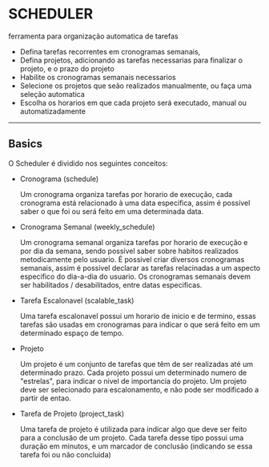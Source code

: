 # SCHEDULER

ferramenta para organização automatica de tarefas

* Defina tarefas recorrentes em cronogramas semanais,
* Defina projetos, adicionando as tarefas necessarias para finalizar o projeto, e o prazo do projeto
* Habilite os cronogramas semanais necessarios
* Selecione os projetos que seão realizados manualmente, ou faça uma seleção automatica
* Escolha os horarios em que cada projeto será executado, manual ou automatizadamente

---

## Basics

O Scheduler é dividido nos seguintes conceitos:

* Cronograma (schedule)

	Um cronograma organiza tarefas por horario de execução,
	cada cronograma está relacionado à uma data especifica,
	assim é possível saber o que foi ou será feito em uma
	determinada data.

* Cronograma Semanal (weekly_schedule)

	Um cronograma semanal organiza tarefas por horario de execução
	e por dia da semana, sendo possivel saber sobre habitos realizados
	metodicamente pelo usuario.
	É possivel criar diversos cronogramas semanais, assim é possivel
	declarar as tarefas relacinadas a um aspecto especifico do dia-a-dia
	do usuario.
	Os cronogramas semanais devem ser habilitados / desabilitados, entre
	datas especificas.

* Tarefa Escalonavel (scalable_task)

	Uma tarefa escalonavel possui um horario de inicio e de termino,
	essas tarefas são usadas em cronogramas para indicar o que será
	feito em um determinado espaço de tempo.

* Projeto

	Um projeto é um conjunto de tarefas que têm de ser realizadas até
	um determinado prazo.
	Cada projeto possui um determinado numero de "estrelas", para indicar
	o nivel de importancia do projeto.
	Um projeto deve ser selecionado para escalonamento, e não pode ser
	modificado a partir de entao.

* Tarefa de Projeto (project_task)
	
	Uma tarefa de projeto é utilizada para indicar algo que deve
	ser feito para a conclusão de um projeto.
	Cada tarefa desse tipo possui uma duração em minutos, e um
	marcador de conclusão (indicando se essa tarefa foi ou não concluida)